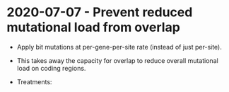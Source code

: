 # 2020-07-07 - Prevent reduced mutational load from overlap

- Apply bit mutations at per-gene-per-site rate (instead of just per-site).
- This takes away the capacity for overlap to reduce overall mutational load on coding regions.

- Treatments:
